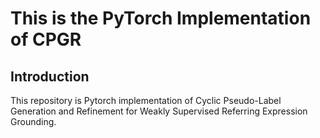 
# This is the PyTorch Implementation of CPGR
  
## Introduction 
This repository is Pytorch implementation of Cyclic Pseudo-Label Generation and Refinement for Weakly Supervised Referring Expression Grounding.  
  

